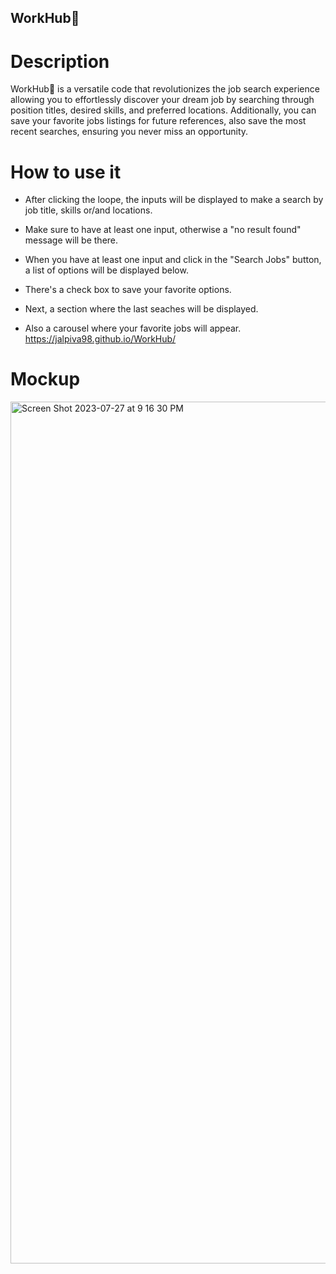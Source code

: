 ## WorkHub💼

# Description
WorkHub💼 is a versatile code that revolutionizes the job search experience allowing you to effortlessly discover your dream job by searching through position titles, desired skills, and preferred locations. Additionally, you can save your favorite jobs listings for future references, also save the most recent searches, ensuring you never miss an opportunity.

# How to use it 

- After clicking the loope, the inputs will be displayed to make a search by job title, skills or/and locations.

- Make sure to have at least one input, otherwise a "no result found" message will be there.

- When you have at least one input and click in the "Search Jobs" button, a list of options will be displayed below.

- There's a  check box to save your favorite options. 

- Next, a section where the last seaches will be displayed.

- Also a carousel where your favorite jobs will appear. 
https://jalpiva98.github.io/WorkHub/

# Mockup

<img width="1379" alt="Screen Shot 2023-07-27 at 9 16 30 PM" src="https://github.com/jalpiva98/WorkHub/assets/115953862/3e273de3-a973-42e3-ac63-2254d04a5c20">

